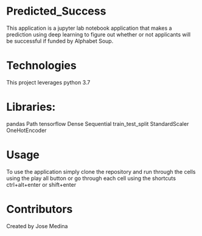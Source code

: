 # Predicted_Success

This application is a jupyter lab notebook application that makes a prediction using deep learning to figure out whether or not applicants will be successful if funded by Alphabet Soup.

# Technologies

This project leverages python 3.7

# Libraries:

pandas
Path
tensorflow
Dense
Sequential
train_test_split
StandardScaler
OneHotEncoder

# Usage

To use the application simply clone the repository and run through the cells using the play all button or go through each cell using the shortcuts ctrl+alt+enter or shift+enter

# Contributors

Created by Jose Medina